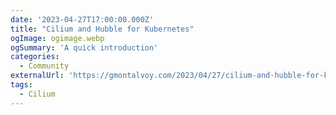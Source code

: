 ```yaml
---
date: '2023-04-27T17:00:00.000Z'
title: "Cilium and Hubble for Kubernetes"
ogImage: ogimage.webp
ogSummary: 'A quick introduction'
categories:
  - Community
externalUrl: 'https://gmontalvoy.com/2023/04/27/cilium-and-hubble-for-kubernetes/'
tags:
  - Cilium
---
```

